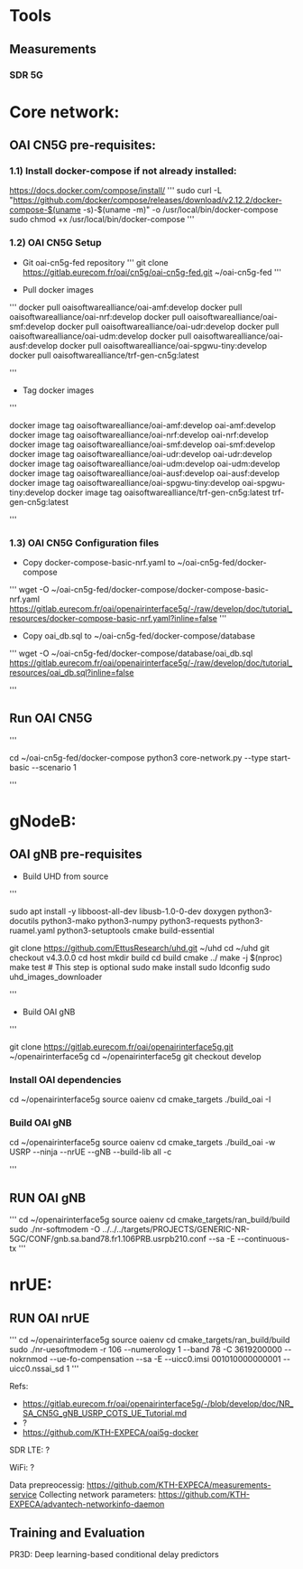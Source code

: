 # Tools 


## Measurements

### SDR 5G

# Core network:

## OAI CN5G pre-requisites:

### 1.1) Install docker-compose if not already installed:

https://docs.docker.com/compose/install/
'''
sudo curl -L "https://github.com/docker/compose/releases/download/v2.12.2/docker-compose-$(uname -s)-$(uname -m)" -o /usr/local/bin/docker-compose
sudo chmod +x /usr/local/bin/docker-compose
'''
### 1.2) OAI CN5G Setup

* Git oai-cn5g-fed repository
'''
git clone https://gitlab.eurecom.fr/oai/cn5g/oai-cn5g-fed.git ~/oai-cn5g-fed
'''

* Pull docker images

'''
docker pull oaisoftwarealliance/oai-amf:develop
docker pull oaisoftwarealliance/oai-nrf:develop
docker pull oaisoftwarealliance/oai-smf:develop
docker pull oaisoftwarealliance/oai-udr:develop
docker pull oaisoftwarealliance/oai-udm:develop
docker pull oaisoftwarealliance/oai-ausf:develop
docker pull oaisoftwarealliance/oai-spgwu-tiny:develop
docker pull oaisoftwarealliance/trf-gen-cn5g:latest

'''
* Tag docker images

'''

docker image tag oaisoftwarealliance/oai-amf:develop oai-amf:develop
docker image tag oaisoftwarealliance/oai-nrf:develop oai-nrf:develop
docker image tag oaisoftwarealliance/oai-smf:develop oai-smf:develop
docker image tag oaisoftwarealliance/oai-udr:develop oai-udr:develop
docker image tag oaisoftwarealliance/oai-udm:develop oai-udm:develop
docker image tag oaisoftwarealliance/oai-ausf:develop oai-ausf:develop
docker image tag oaisoftwarealliance/oai-spgwu-tiny:develop oai-spgwu-tiny:develop
docker image tag oaisoftwarealliance/trf-gen-cn5g:latest trf-gen-cn5g:latest

'''

### 1.3) OAI CN5G Configuration files

* Copy docker-compose-basic-nrf.yaml to ~/oai-cn5g-fed/docker-compose

'''
wget -O ~/oai-cn5g-fed/docker-compose/docker-compose-basic-nrf.yaml https://gitlab.eurecom.fr/oai/openairinterface5g/-/raw/develop/doc/tutorial_resources/docker-compose-basic-nrf.yaml?inline=false
'''

* Copy oai_db.sql to ~/oai-cn5g-fed/docker-compose/database

'''
wget -O ~/oai-cn5g-fed/docker-compose/database/oai_db.sql https://gitlab.eurecom.fr/oai/openairinterface5g/-/raw/develop/doc/tutorial_resources/oai_db.sql?inline=false

'''

## Run OAI CN5G

'''

cd ~/oai-cn5g-fed/docker-compose
python3 core-network.py --type start-basic --scenario 1

'''

# gNodeB:

## OAI gNB pre-requisites

* Build UHD from source

'''

sudo apt install -y libboost-all-dev libusb-1.0-0-dev doxygen python3-docutils python3-mako python3-numpy python3-requests python3-ruamel.yaml python3-setuptools cmake build-essential

git clone https://github.com/EttusResearch/uhd.git ~/uhd
cd ~/uhd
git checkout v4.3.0.0
cd host
mkdir build
cd build
cmake ../
make -j $(nproc)
make test # This step is optional
sudo make install
sudo ldconfig
sudo uhd_images_downloader

'''

* Build OAI gNB

'''

git clone https://gitlab.eurecom.fr/oai/openairinterface5g.git ~/openairinterface5g
cd ~/openairinterface5g
git checkout develop

### Install OAI dependencies
cd ~/openairinterface5g
source oaienv
cd cmake_targets
./build_oai -I

### Build OAI gNB
cd ~/openairinterface5g
source oaienv
cd cmake_targets
./build_oai -w USRP --ninja --nrUE --gNB --build-lib all -c

'''

## RUN OAI gNB

'''
cd ~/openairinterface5g
source oaienv
cd cmake_targets/ran_build/build
sudo ./nr-softmodem -O ../../../targets/PROJECTS/GENERIC-NR-5GC/CONF/gnb.sa.band78.fr1.106PRB.usrpb210.conf --sa -E --continuous-tx
'''


# nrUE:

## RUN OAI nrUE

'''
cd ~/openairinterface5g
source oaienv
cd cmake_targets/ran_build/build
sudo ./nr-uesoftmodem -r 106 --numerology 1 --band 78 -C 3619200000 --nokrnmod --ue-fo-compensation --sa -E --uicc0.imsi 001010000000001 --uicc0.nssai_sd 1
'''

Refs:
- https://gitlab.eurecom.fr/oai/openairinterface5g/-/blob/develop/doc/NR_SA_CN5G_gNB_USRP_COTS_UE_Tutorial.md
- ?
- https://github.com/KTH-EXPECA/oai5g-docker

SDR LTE: ?

WiFi: ?

Data prepreocessig: https://github.com/KTH-EXPECA/measurements-service
Collecting network parameters: https://github.com/KTH-EXPECA/advantech-networkinfo-daemon

## Training and Evaluation

PR3D: Deep learning-based conditional delay predictors
